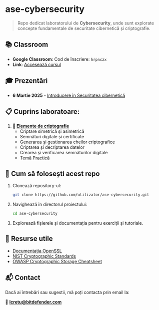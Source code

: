 # ase-cybersecurity

> Repo dedicat laboratorului de **Cybersecurity**, unde sunt explorate concepte fundamentale de securitate cibernetică și criptografie.

## 📚 Classroom

- **Google Classroom**: Cod de înscriere: `hrpnczx`
- **Link**: [Accesează cursul](https://classroom.google.com/c/NzU3NzY0ODUwMDQx?cjc=hrpnczx)


## 🎓 Prezentări
- **6 Martie 2025** - [Introducere în Securitatea cibernetică](/presentations/prezentare_6.03_I.pdf)


## 📋 Cuprins laboratoare:

1. **🔐 [Elemente de criptografie](/lab1/readme.md)**
   - Criptare simetrică și asimetrică
   - Semnături digitale și certificate
   - Generarea și gestionarea cheilor criptografice
   - Criptarea și decriptarea datelor
   - Crearea și verificarea semnăturilor digitale
   - [Temă Practică](/lab1/tema.md)

## 🚀 Cum să folosești acest repo

1. Clonează repository-ul:
   ```bash
   git clone https://github.com/utilizator/ase-cybersecurity.git
   ```

2. Navighează în directorul proiectului:
   ```bash
   cd ase-cybersecurity
   ```
3. Explorează fișierele și documentația pentru exerciții și tutoriale.


## 📌 Resurse utile

- [Documentația OpenSSL](https://www.openssl.org/docs/)
- [NIST Cryptographic Standards](https://csrc.nist.gov/)
- [OWASP Cryptographic Storage Cheatsheet](https://cheatsheetseries.owasp.org/cheatsheets/Cryptographic_Storage_Cheat_Sheet.html)


## 📬 Contact
Dacă ai întrebări sau sugestii, mă poți contacta prin email la:

📩 **lcretu@bitdefender.com**